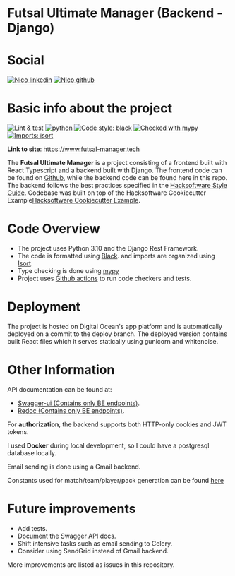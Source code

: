 # Futsal Ultimate Manager (Backend - Django)

# Social
[![Nico linkedin](https://img.shields.io/badge/LinkedIn-0077B5?style=for-the-badge&logo=linkedin&logoColor=white)](https://www.linkedin.com/in/nicolasmaskal/)
[![Nico github](https://img.shields.io/badge/GitHub-Nicolas264859-181717.svg?style=flat&logo=github)](https://github.com/Nicolas264859)

# Basic info about the project
[![Lint & test](https://github.com/Nicolas264859/Futsal-Sim-BE/actions/workflows/django.yml/badge.svg)](https://github.com/Nicolas264859/Futsal-Sim-BE/actions/workflows/django.yml)
[![python](https://img.shields.io/badge/Python-3.10-3776AB.svg?style=flat&logo=python&logoColor=white)](https://www.python.org)
[![Code style: black](https://img.shields.io/badge/code%20style-black-000000.svg)](https://github.com/psf/black)
[![Checked with mypy](http://www.mypy-lang.org/static/mypy_badge.svg)](http://mypy-lang.org/)
[![Imports: isort](https://img.shields.io/badge/%20imports-isort-%231674b1?style=flat&labelColor=ef8336)](https://pycqa.github.io/isort/)

**Link to site**: https://www.futsal-manager.tech

The **Futsal Ultimate Manager** is a project consisting of a frontend built with React Typescript and a backend built with Django. The frontend code can be found on [Github](https://github.com/Nicolas264859/Futsal-sim-FE), 
while the backend code can be found here in this repo. 
The backend follows the best practices specified in the 
[Hacksoftware Style Guide](https://github.com/HackSoftware/Django-Styleguide). 
Codebase was built on top of the Hacksoftware Cookiecutter Example[Hacksoftware Cookiecutter Example](https://github.com/HackSoftware/Django-Styleguide-Example).

# Code Overview
- The project uses Python 3.10 and the Django Rest Framework.
- The code is formatted using [Black](https://github.com/psf/black). and imports are organized using [Isort](https://pycqa.github.io/isort/).
- Type checking is done using [mypy](http://mypy-lang.org/)
- Project uses [Github actions](https://github.com/Nicolas264859/Futsal-Sim-BE/actions/workflows/django.yml) to run code checkers and tests.

# Deployment
The project is hosted on Digital Ocean's app platform and is automatically deployed on a commit to the deploy branch. The deployed version 
contains built React files which it serves statically using gunicorn and whitenoise.

# Other Information
API documentation can be found at:
- [Swagger-ui (Contains only BE endpoints)](https://futsal-manager.tech/api/schema/swagger-ui/).
- [Redoc (Contains only BE endpoints)](https://futsal-manager.tech/api/schema/redoc/).

For **authorization**, the backend supports both HTTP-only cookies and JWT tokens.


I used **Docker** during local development, so I could have a postgresql database locally. 


Email sending is done using a Gmail backend.

Constants used for match/team/player/pack generation can be found [here](https://github.com/Nicolas264859/Futsal-Sim-BE/blob/master/src/futsal_sim/constants.py)


# Future improvements 
* Add tests.
* Document the Swagger API docs.
* Shift intensive tasks such as email sending to Celery.
* Consider using SendGrid instead of Gmail backend.

More improvements are listed as issues in this repository.
